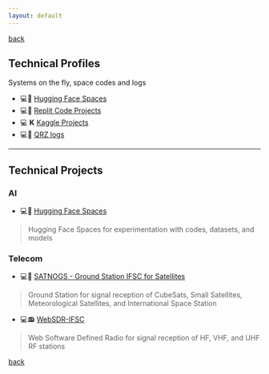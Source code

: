 ```yaml
---
layout: default
---
```

[back](./)

## Technical Profiles
Systems on the fly, space codes and logs

* 💻🤗 [Hugging Face Spaces](https://huggingface.co/rmayormartins)
* 💻👾 [Replit Code Projects](https://replit.com/@rmayormartins)
* 💻 **K** [Kaggle Projects](https://www.kaggle.com/rmayormartins)
* 💻📡 [QRZ logs](https://www.qrz.com/db/PU4MAY)

---
## Technical Projects

### AI
* 💻🤖 [Hugging Face Spaces](https://huggingface.co/rmayormartins)

> Hugging Face Spaces for experimentation with codes, datasets, and models

### Telecom
* 💻📡 [SATNOGS - Ground Station IFSC for Satellites](https://network.satnogs.org/stations/453/)

> Ground Station for signal reception of CubeSats, Small Satellites, Meteorological Satellites, and International Space Station

* 💻📻 [WebSDR-IFSC](https://sdr.sj.ifsc.edu.br/)

> Web Software Defined Radio for signal reception of HF, VHF, and UHF RF stations


[back](./)
